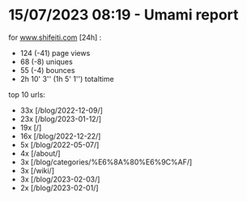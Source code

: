 # 15/07/2023 08:19 - Umami report
for www.shifeiti.com [24h] :

 - 124 (-41) page views
 - 68 (-8) uniques
 - 55 (-4) bounces
 - 2h 10' 3'' (1h 5' 1'') totaltime


top 10 urls:
 - 33x [/blog/2022-12-09/]
 - 23x [/blog/2023-01-12/]
 - 19x [/]
 - 16x [/blog/2022-12-22/]
 - 5x [/blog/2022-05-07/]
 - 4x [/about/]
 - 3x [/blog/categories/%E6%8A%80%E6%9C%AF/]
 - 3x [/wiki/]
 - 3x [/blog/2023-02-03/]
 - 2x [/blog/2023-02-01/]


